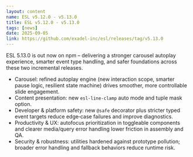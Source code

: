 ```yaml
---
layout: content
name: ESL v5.12.0 - v5.13.0
title: ESL v5.12.0 - v5.13.0
tags: [news]
date: 2025-09-05
link: https://github.com/exadel-inc/esl/releases/tag/v5.13.0
---
```


ESL 5.13.0 is out now on npm – delivering a stronger carousel autoplay experience, smarter event type handling, and safer foundations across these two incremental releases.

- Carousel: refined autoplay engine (new interaction scope, smarter pause logic, resilient state machine) drives smoother, more controllable slide engagement.
- Content presentation: new `esl-line‑clamp` auto mode and tuple mask option.
- Developer & platform safety: new `@safe` decorator plus stricter typed event targets reduce edge‑case failures and improve diagnostics.
- Productivity & UX: autofocus prioritization in toggleable components and clearer media/query error handling lower friction in assembly and QA.
- Security & robustness: utilities hardened against prototype pollution; broader error handling and fallback behaviors reduce runtime risk.
